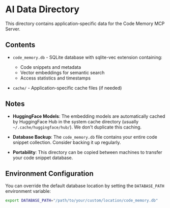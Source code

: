 # AI Data Directory

This directory contains application-specific data for the Code Memory MCP Server.

## Contents

- `code_memory.db` - SQLite database with sqlite-vec extension containing:
  - Code snippets and metadata
  - Vector embeddings for semantic search
  - Access statistics and timestamps

- `cache/` - Application-specific cache files (if needed)

## Notes

- **HuggingFace Models**: The embedding models are automatically cached by HuggingFace Hub in the system cache directory (usually `~/.cache/huggingface/hub/`). We don't duplicate this caching.

- **Database Backup**: The `code_memory.db` file contains your entire code snippet collection. Consider backing it up regularly.

- **Portability**: This directory can be copied between machines to transfer your code snippet database.

## Environment Configuration

You can override the default database location by setting the `DATABASE_PATH` environment variable:

```bash
export DATABASE_PATH="/path/to/your/custom/location/code_memory.db"
```